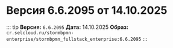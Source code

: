 # Версия 6.6.2095 от 14.10.2025

::: tip
**Версия:** `6.6.2095`
**Дата:** 14.10.2025
**Образ:** `cr.selcloud.ru/stormbpmn-enterprise/stormbpmn_fullstack_enterprise:6.6.2095`
:::
